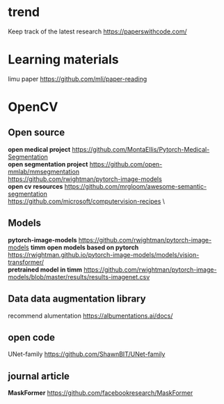

# trend
Keep track of the latest research https://paperswithcode.com/

# Learning materials
limu paper https://github.com/mli/paper-reading

# OpenCV
## Open source
**open medical project** https://github.com/MontaEllis/Pytorch-Medical-Segmentation \
**open segmentation project** https://github.com/open-mmlab/mmsegmentation  \
https://github.com/rwightman/pytorch-image-models \
**open cv resources** https://github.com/mrgloom/awesome-semantic-segmentation \
https://github.com/microsoft/computervision-recipes \

## Models
**pytorch-image-models** https://github.com/rwightman/pytorch-image-models
**timm open models based on pytorch** https://rwightman.github.io/pytorch-image-models/models/vision-transformer/ \
**pretrained model in timm** https://github.com/rwightman/pytorch-image-models/blob/master/results/results-imagenet.csv

## Data data augmentation library
recommend alumentation https://albumentations.ai/docs/


## open code
UNet-family https://github.com/ShawnBIT/UNet-family

## journal article
**MaskFormer** https://github.com/facebookresearch/MaskFormer
